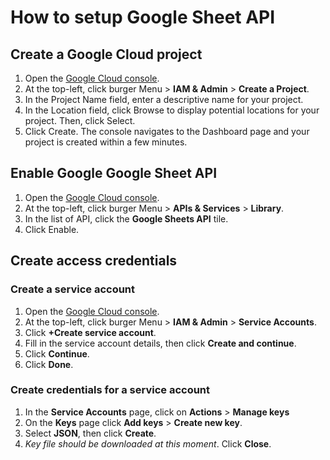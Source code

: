# How to setup Google Sheet API

## Create a Google Cloud project

  1. Open the [Google Cloud console](https://console.cloud.google.com).
  1. At the top-left, click burger Menu > **IAM & Admin** > **Create a Project**.
  1. In the Project Name field, enter a descriptive name for your project.
  1. In the Location field, click Browse to display potential locations for your project. Then, click Select.
  1. Click Create. The console navigates to the Dashboard page and your project is created within a few minutes.

## Enable Google Google Sheet API

  1. Open the [Google Cloud console](https://console.cloud.google.com).
  1. At the top-left, click burger Menu > **APIs & Services** > **Library**.
  1. In the list of API, click the **Google Sheets API** tile.
  1. Click Enable.

## Create access credentials
### Create a service account

  1. Open the [Google Cloud console](https://console.cloud.google.com).
  1. At the top-left, click burger Menu > **IAM & Admin** > **Service Accounts**.
  1. Click **+Create service account**.
  1. Fill in the service account details, then click **Create and continue**.
  1. Click **Continue**.
  1. Click **Done**.

### Create credentials for a service account

  1. In the **Service Accounts** page, click on **Actions** > **Manage keys**
  1. On the **Keys** page click **Add keys** > **Create new key**.
  1. Select **JSON**, then click **Create**.
  1. *Key file should be downloaded at this moment*. Click **Close**.